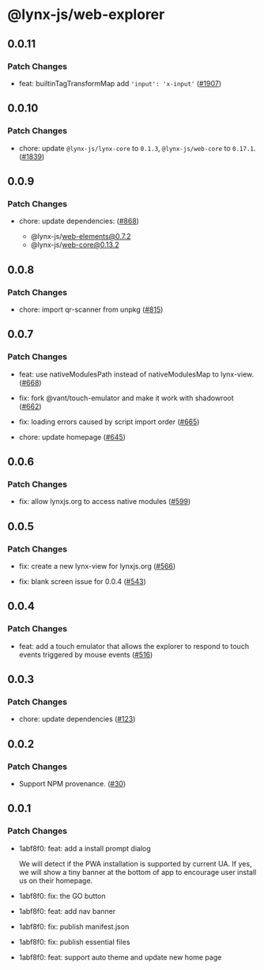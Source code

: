 # @lynx-js/web-explorer

## 0.0.11

### Patch Changes

- feat: builtinTagTransformMap add `'input': 'x-input'` ([#1907](https://github.com/lynx-family/lynx-stack/pull/1907))

## 0.0.10

### Patch Changes

- chore: update `@lynx-js/lynx-core` to `0.1.3`, `@lynx-js/web-core` to `0.17.1`. ([#1839](https://github.com/lynx-family/lynx-stack/pull/1839))

## 0.0.9

### Patch Changes

- chore: update dependencies: ([#868](https://github.com/lynx-family/lynx-stack/pull/868))

  - @lynx-js/web-elements@0.7.2
  - @lynx-js/web-core@0.13.2

## 0.0.8

### Patch Changes

- chore: import qr-scanner from unpkg ([#815](https://github.com/lynx-family/lynx-stack/pull/815))

## 0.0.7

### Patch Changes

- feat: use nativeModulesPath instead of nativeModulesMap to lynx-view. ([#668](https://github.com/lynx-family/lynx-stack/pull/668))

- fix: fork @vant/touch-emulator and make it work with shadowroot ([#662](https://github.com/lynx-family/lynx-stack/pull/662))

- fix: loading errors caused by script import order ([#665](https://github.com/lynx-family/lynx-stack/pull/665))

- chore: update homepage ([#645](https://github.com/lynx-family/lynx-stack/pull/645))

## 0.0.6

### Patch Changes

- fix: allow lynxjs.org to access native modules ([#599](https://github.com/lynx-family/lynx-stack/pull/599))

## 0.0.5

### Patch Changes

- fix: create a new lynx-view for lynxjs.org ([#566](https://github.com/lynx-family/lynx-stack/pull/566))

- fix: blank screen issue for 0.0.4 ([#543](https://github.com/lynx-family/lynx-stack/pull/543))

## 0.0.4

### Patch Changes

- feat: add a touch emulator that allows the explorer to respond to touch events triggered by mouse events ([#516](https://github.com/lynx-family/lynx-stack/pull/516))

## 0.0.3

### Patch Changes

- chore: update dependencies ([#123](https://github.com/lynx-family/lynx-stack/pull/123))

## 0.0.2

### Patch Changes

- Support NPM provenance. ([#30](https://github.com/lynx-family/lynx-stack/pull/30))

## 0.0.1

### Patch Changes

- 1abf8f0: feat: add a install prompt dialog

  We will detect if the PWA installation is supported by current UA.
  If yes, we will show a tiny banner at the bottom of app to encourage user install us on their homepage.

- 1abf8f0: fix: the GO button
- 1abf8f0: feat: add nav banner
- 1abf8f0: fix: publish manifest.json
- 1abf8f0: fix: publish essential files
- 1abf8f0: feat: support auto theme and update new home page

